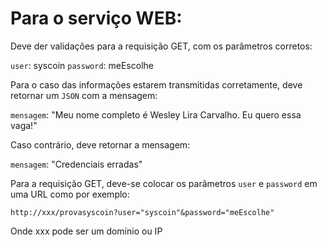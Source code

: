 # Para o serviço WEB:

Deve der validações para a requisição GET, com os parâmetros corretos:

`user`: syscoin
`password`: meEscolhe

Para o caso das informações estarem transmitidas corretamente, deve retornar um `JSON` com a mensagem:

`mensagem`: "Meu nome completo é Wesley Lira Carvalho. Eu quero essa vaga!"

Caso contrário, deve retornar a mensagem:

`mensagem`: "Credenciais erradas"

Para a requisição GET, deve-se colocar os parâmetros `user` e `password` em uma URL como por exemplo:

`http://xxx/provasyscoin?user="syscoin"&password="meEscolhe"`

Onde xxx pode ser um domínio ou IP
